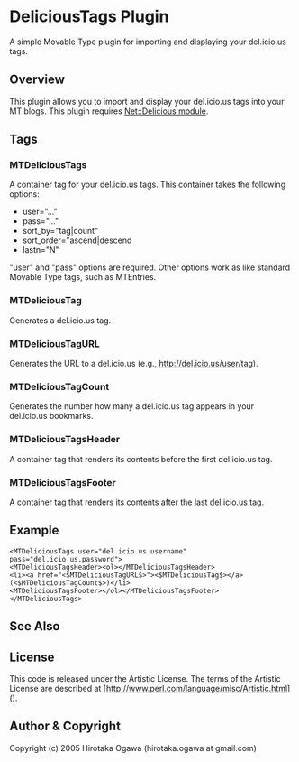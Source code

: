 # DeliciousTags Plugin

A simple Movable Type plugin for importing and displaying your del.icio.us tags.

## Overview

This plugin allows you to import and display your del.icio.us tags into your MT blogs. This plugin requires [Net::Delicious module](http://search.cpan.org/~ascope/Net-Delicious/).

## Tags

### MTDeliciousTags

A container tag for your del.icio.us tags. This container takes the following options:

 * user="..."
 * pass="..."
 * sort_by="tag|count"
 * sort_order="ascend|descend
 * lastn="N"

"user" and "pass" options are required. Other options work as like standard Movable Type tags, such as MTEntries.

### MTDeliciousTag

Generates a del.icio.us tag.

### MTDeliciousTagURL

Generates the URL to a del.icio.us (e.g., http://del.icio.us/user/tag).

### MTDeliciousTagCount

Generates the number how many a del.icio.us tag appears in your del.icio.us bookmarks.

### MTDeliciousTagsHeader

A container tag that renders its contents before the first del.icio.us tag.

### MTDeliciousTagsFooter

A container tag that renders its contents after the last del.icio.us tag.

## Example

    <MTDeliciousTags user="del.icio.us.username" pass="del.icio.us.password">
    <MTDeliciousTagsHeader><ol></MTDeliciousTagsHeader>
    <li><a href="<$MTDeliciousTagURL$>"><$MTDeliciousTag$></a> (<$MTDeliciousTagCount$>)</li>
    <MTDeliciousTagsFooter></ol></MTDeliciousTagsFooter>
    </MTDeliciousTags>

## See Also

## License

This code is released under the Artistic License. The terms of the Artistic License are described at [http://www.perl.com/language/misc/Artistic.html]().

## Author & Copyright

Copyright (c) 2005 Hirotaka Ogawa (hirotaka.ogawa at gmail.com)
